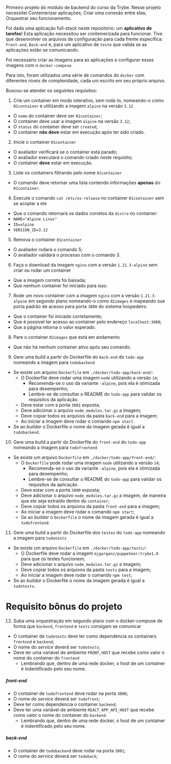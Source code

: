 Primeiro projeto do módulo de backend do curso da Trybe.
Nesse projeto necessitei Conteinerizar aplicações; Criar uma conexão entre elas; Orquestrar seu funcionamento.

Foi dada uma aplicação full-stack neste repositório: um **aplicativo de tarefas**! Esta aplicação necessitou ser conteinerizada para funcionar. Tive que desenvolver os arquivos de configuração para cada frente específica: `Front-end`, `Back-end` e,  para um aplicativo de `teste` que valida se as aplicações estão se comunicando.

Foi necessário criar as imagens para as aplicações e configurar essas imagens com o `docker-compose`.

Para isto, foram utilizados uma série de comandos do `docker` com diferentes níveis de complexidade,  cada um escrito em seu próprio arquivo.

Buscou-se atender os seguintes requisitos:

1. Crie um container em modo interativo, sem rodá-lo, nomeando-o como `01container` e utilizando a imagem `alpine` na versão `3.12`
- O `nome` do container deve ser `01container`;
- O container deve usar a imagem `alpine` na versão `3.12`;
- O `status` do container deve ser `created`;
- O container **não deve** estar em execução após ter sido criado.

2. Inicie o container `01container`
- O avaliador verificará se o container está parado;
- O avaliador executará o comando criado neste requisito;
- O container **deve** estar em execução.

3. Liste os containers filtrando pelo nome `01container`
- O comando deve retornar uma lista contendo informações **apenas** do `01container`.

4. Execute o comando `cat /etc/os-release` no container `01container` sem se acoplar a ele
- Que o comando retornará os dados corretos da `distro` no container:
- `NAME="Alpine Linux"`
- `ID=alpine`
- `VERSION_ID=3.12`

5. Remova o container `01container`
- O avaliador rodará o comando 5;
- O avaliador validará o processo com o comando 3.

6. Faça o download da imagem `nginx` com a versão `1.21.3-alpine` sem criar ou rodar um container
- Que a imagem correta foi baixada;
- Que nenhum container foi iniciado para isso.

7. Rode um novo container com a imagem  `nginx` com a versão `1.21.3-alpine` em segundo plano nomeando-o como `02images` e mapeando sua porta padrão de acesso para porta `3000` do sistema hospedeiro
- Que o container foi iniciado corretamente;
- Que é possível ter acesso ao container pelo endereço `localhost:3000`;
- Que a página retorna o valor esperado.

8. Pare o container `02images` que está em andamento
- Que não há nenhum container ativo após seu comando.

9. Gere uma build a partir do Dockerfile do `back-end` do `todo-app` nomeando a imagem para `todobackend`
- Se existe um arquivo `Dockerfile` em `./docker/todo-app/back-end/`:
  - O Dockerfile deve rodar uma imagem `node` utilizando a versão `14`;
    - Recomenda-se o uso da variante `-alpine`, pois ela é otimizada para desempenho;
    - Lembre-se de consultar o README do `todo-app` para validar os requisitos da aplicação.
  - Deve estar com a porta `3001` exposta;
  - Deve adicionar o arquivo `node_modules.tar.gz` a imagem;
  - Deve copiar todos os arquivos da pasta `back-end` para a imagem;
  - Ao iniciar a imagem deve rodar o comando `npm start`.
- Se ao *buildar* o Dockerfile o nome da imagem gerada é igual a `todobackend`.

10. Gere uma build a partir do Dockerfile do `front-end` do `todo-app` nomeando a imagem para `todofrontend`
- Se existe um arquivo `Dockerfile` em `./docker/todo-app/front-end/`:
    - O `Dockerfile` pode rodar uma imagem `node` utilizando a versão `14`;
      - Recomenda-se o uso da variante `-alpine`, pois ela é otimizada para desempenho;
      - Lembre-se de consultar o README do `todo-app` para validar os requisitos da aplicação.
    - Deve estar com a porta `3000` exposta;
    - Deve adicionar o arquivo `node_modules.tar.gz` a imagem, de maneira que ele seja extraído dentro do `container`;
    - Deve copiar todos os arquivos da pasta `front-end` para a imagem;
    - Ao iniciar a imagem deve rodar o comando `npm start`;
  - Se ao *buildar* o `Dockerfile` o nome da imagem gerada é igual a `todofrontend`.

11. Gere uma build a partir do Dockerfile dos `testes` do `todo-app` nomeando a imagem para `todotests`
- Se existe um arquivo `Dockerfile` em `./docker/todo-app/tests/`:
  - O Dockerfile deve rodar a imagem `mjgargani/puppeteer:trybe1.0` para que os testes funcionem;
  - Deve adicionar o arquivo `node_modules.tar.gz` a imagem;
  - Deve copiar todos os arquivos da pasta `tests` para a imagem;
  - Ao iniciar a imagem deve rodar o comando `npm test`;
- Se ao *buildar* o Dockerfile o nome da imagem gerada é igual a `todotests`.

# Requisito bônus do projeto

12. Suba uma orquestração em segundo plano com o docker-compose de forma que `backend`, `frontend` e `tests` consigam se comunicar
- O container de `todotests` deve ter como dependencia os containers `frontend` e `backend`;
- O nome do _service_ deverá ser `todotests`;
- Deve ter uma variável de ambiente `FRONT_HOST` que recebe como valor o nome do container do `frontend`
  - Lembrando que, dentro de uma rede docker, o host de um container é indentificado pelo seu nome.

##### front-end

- O container de `todofrontend` deve rodar na porta `3000`;
- O nome do _service_ deverá ser `todofront`;
- Deve ter como dependencia o container `backend`;
- Deve ter uma variável de ambiente `REACT_APP_API_HOST` que recebe como valor o nome do container do `backend`.
  - Lembrando que, dentro de uma rede docker, o host de um container é indentificado pelo seu nome.

##### back-end

- O container de `todobackend` deve rodar na porta `3001`;
- O nome do _service_ deverá ser `todoback`;

